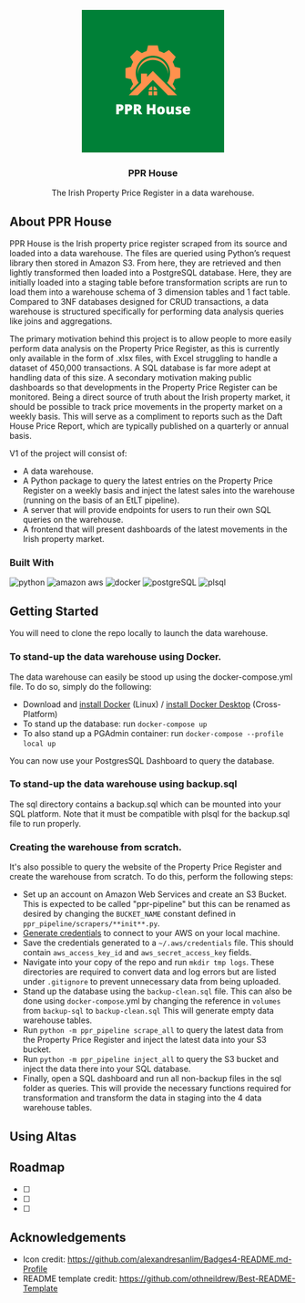 <!-- PROJECT LOGO -->
<br />
<div align="center">
  <a href="https://github.com/jackmulligan-ire/ppr-pipeline">
    <img src="readme-images/pprhouse-logo.png" alt="PPR House Logo" height=250 width=250>
  </a>

<h3 align="center">PPR House</h3>

  <p align="center">
   The Irish Property Price Register in a data warehouse.
  </p>
</div>

## **About PPR House**

PPR House is the Irish property price register scraped from its source and loaded into a data warehouse. The files are queried using Python’s request library then stored in Amazon S3. From here, they are retrieved and then lightly transformed then loaded into a PostgreSQL database. Here, they are initially loaded into a staging table before transformation scripts are run to load them into a warehouse schema of 3 dimension tables and 1 fact table. Compared to 3NF databases designed for CRUD transactions, a data warehouse is structured specifically for performing data analysis queries like joins and aggregations.

The primary motivation behind this project is to allow people to more easily perform data analysis on the Property Price Register, as this is currently only available in the form of .xlsx files, with Excel struggling to handle a dataset of 450,000 transactions. A SQL database is far more adept at handling data of this size. A secondary motivation making public dashboards so that developments in the Property Price Register can be monitored. Being a direct source of truth about the Irish property market, it should be possible to track price movements in the property market on a weekly basis. This will serve as a compliment to reports such as the Daft House Price Report, which are typically published on a quarterly or annual basis.

V1 of the project will consist of:

- A data warehouse.
- A Python package to query the latest entries on the Property Price Register on a weekly basis and inject the latest sales into the warehouse (running on the basis of an EtLT pipeline).
- A server that will provide endpoints for users to run their own SQL queries on the warehouse.
- A frontend that will present dashboards of the latest movements in the Irish property market.

### Built With

![python](https://img.shields.io/badge/Python-FFD43B?style=for-the-badge&logo=python&logoColor=blue)
![amazon aws](https://img.shields.io/badge/Amazon_AWS-FF9900?style=for-the-badge&logo=amazonaws&logoColor=white)
![docker](https://img.shields.io/badge/Docker-2CA5E0?style=for-the-badge&logo=docker&logoColor=white)
![postgreSQL](https://img.shields.io/badge/PostgreSQL-316192?style=for-the-badge&logo=postgresql&logoColor=white)
![plsql](https://img.shields.io/badge/PLSQL-F80000?style=for-the-badge&logo=oracle&logoColor=black)

## Getting Started

You will need to clone the repo locally to launch the data warehouse.

### To stand-up the data warehouse using Docker.

The data warehouse can easily be stood up using the docker-compose.yml file. To do so, simply do the following:

- Download and [install Docker](https://docs.docker.com/engine/install/ubuntu/) (Linux) / [install Docker Desktop](https://docs.docker.com/get-docker/) (Cross-Platform)
- To stand up the database: run `docker-compose up`
- To also stand up a PGAdmin container: run `docker-compose --profile local up`

You can now use your PostgresSQL Dashboard to query the database.

### To stand-up the data warehouse using backup.sql

The sql directory contains a backup.sql which can be mounted into your SQL platform. Note that it must be compatible with plsql for the backup.sql file to run properly.

### Creating the warehouse from scratch.

It's also possible to query the website of the Property Price Register and create the warehouse from scratch. To do this, perform the following steps:

- Set up an account on Amazon Web Services and create an S3 Bucket. This is expected to be called "ppr-pipeline" but this can be renamed as desired by changing the `BUCKET_NAME` constant defined in `ppr_pipeline/scrapers/**init**.py`.
- [Generate credentials](https://docs.aws.amazon.com/general/latest/gr/aws-sec-cred-types.html) to connect to your AWS on your local machine.
- Save the credentials generated to a `~/.aws/credentials` file. This should contain `aws_access_key_id` and `aws_secret_access_key` fields.
- Navigate into your copy of the repo and run `mkdir tmp logs`. These directories are required to convert data and log errors but are listed under `.gitignore` to prevent unnecessary data from being uploaded.
- Stand up the database using the `backup-clean.sql` file. This can also be done using `docker-compose`.yml by changing the reference in `volumes` from `backup-sql` to `backup-clean.sql` This will generate empty data warehouse tables.
- Run `python -m ppr_pipeline scrape_all` to query the latest data from the Property Price Register and inject the latest data into your S3 bucket.
- Run `python -m ppr_pipeline inject_all` to query the S3 bucket and inject the data there into your SQL database.
- Finally, open a SQL dashboard and run all non-backup files in the sql folder as queries. This will provide the necessary functions required for transformation and transform the data in staging into the 4 data warehouse tables.

## Using Altas

## Roadmap

- [ ]
- [ ]
- [ ]

## Acknowledgements

- Icon credit: https://github.com/alexandresanlim/Badges4-README.md-Profile
- README template credit: https://github.com/othneildrew/Best-README-Template
